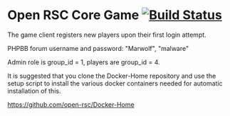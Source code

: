 # Open RSC Core Game [![Build Status](https://travis-ci.org/Open-RSC/Game.svg?branch=master)](https://travis-ci.org/Open-RSC/Game)

The game client registers new players upon their first login attempt.

PHPBB forum username and password: "Marwolf", "malware"

Admin role is group_id = 1, players are group_id = 4.

It is suggested that you clone the Docker-Home repository and use the setup script to install the various docker containers needed for automatic installation of this.

https://github.com/open-rsc/Docker-Home
